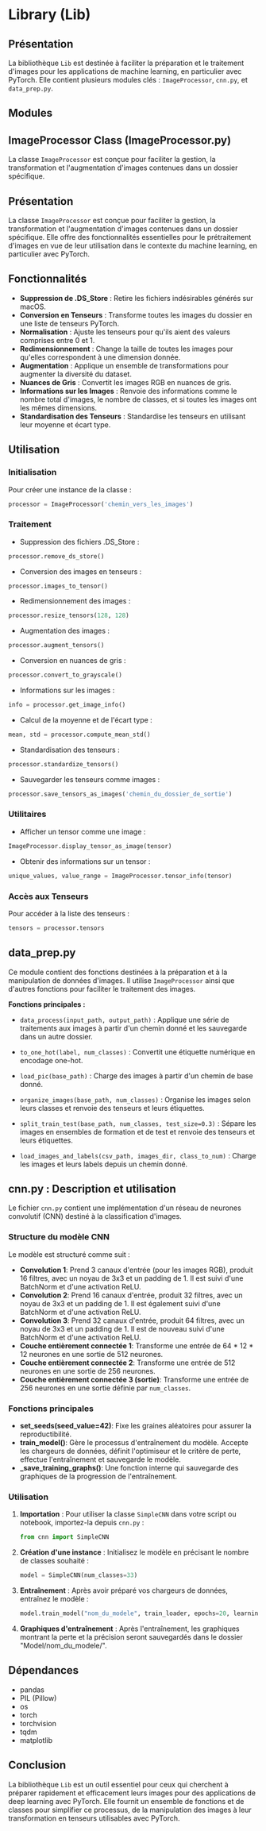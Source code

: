 # Library (Lib)

## Présentation

La bibliothèque `Lib` est destinée à faciliter la préparation et le traitement d'images pour les applications de machine learning, en particulier avec PyTorch. Elle contient plusieurs modules clés : `ImageProcessor`, `cnn.py`, et `data_prep.py`.

## Modules

## ImageProcessor Class (ImageProcessor.py)

La classe `ImageProcessor` est conçue pour faciliter la gestion, la transformation et l'augmentation d'images contenues dans un dossier spécifique.

## Présentation

La classe `ImageProcessor` est conçue pour faciliter la gestion, la transformation et l'augmentation d'images contenues dans un dossier spécifique. Elle offre des fonctionnalités essentielles pour le prétraitement d'images en vue de leur utilisation dans le contexte du machine learning, en particulier avec PyTorch.

## Fonctionnalités

- **Suppression de .DS_Store** : Retire les fichiers indésirables générés sur macOS.
- **Conversion en Tenseurs** : Transforme toutes les images du dossier en une liste de tenseurs PyTorch.
- **Normalisation** : Ajuste les tenseurs pour qu'ils aient des valeurs comprises entre 0 et 1.
- **Redimensionnement** : Change la taille de toutes les images pour qu'elles correspondent à une dimension donnée.
- **Augmentation** : Applique un ensemble de transformations pour augmenter la diversité du dataset.
- **Nuances de Gris** : Convertit les images RGB en nuances de gris.
- **Informations sur les Images** : Renvoie des informations comme le nombre total d'images, le nombre de classes, et si toutes les images ont les mêmes dimensions.
- **Standardisation des Tenseurs** : Standardise les tenseurs en utilisant leur moyenne et écart type.

## Utilisation

### Initialisation

Pour créer une instance de la classe :
```python
processor = ImageProcessor('chemin_vers_les_images')
```

### Traitement

- Suppression des fichiers .DS_Store :
```python
processor.remove_ds_store()
```
- Conversion des images en tenseurs :
```python
processor.images_to_tensor()
```
- Redimensionnement des images :
```python
processor.resize_tensors(128, 128)
```
- Augmentation des images :
```python
processor.augment_tensors()
```
- Conversion en nuances de gris :
```python
processor.convert_to_grayscale()
```
- Informations sur les images :
```python
info = processor.get_image_info()
```
- Calcul de la moyenne et de l'écart type :
```python
mean, std = processor.compute_mean_std()
```
- Standardisation des tenseurs :
```python
processor.standardize_tensors()
```
- Sauvegarder les tenseurs comme images :
```python
processor.save_tensors_as_images('chemin_du_dossier_de_sortie')
```

### Utilitaires

- Afficher un tensor comme une image :
```python
ImageProcessor.display_tensor_as_image(tensor)
```
- Obtenir des informations sur un tensor :
```python
unique_values, value_range = ImageProcessor.tensor_info(tensor)
```

### Accès aux Tenseurs

Pour accéder à la liste des tenseurs :
```python
tensors = processor.tensors
```

## data_prep.py

Ce module contient des fonctions destinées à la préparation et à la manipulation de données d'images. Il utilise `ImageProcessor` ainsi que d'autres fonctions pour faciliter le traitement des images.

**Fonctions principales :**

- `data_process(input_path, output_path)` : Applique une série de traitements aux images à partir d'un chemin donné et les sauvegarde dans un autre dossier.

- `to_one_hot(label, num_classes)` : Convertit une étiquette numérique en encodage one-hot.

- `load_pic(base_path)` : Charge des images à partir d'un chemin de base donné.

- `organize_images(base_path, num_classes)` : Organise les images selon leurs classes et renvoie des tenseurs et leurs étiquettes.

- `split_train_test(base_path, num_classes, test_size=0.3)` : Sépare les images en ensembles de formation et de test et renvoie des tenseurs et leurs étiquettes.

- `load_images_and_labels(csv_path, images_dir, class_to_num)` : Charge les images et leurs labels depuis un chemin donné.

## cnn.py : Description et utilisation

Le fichier `cnn.py` contient une implémentation d'un réseau de neurones convolutif (CNN) destiné à la classification d'images.

### Structure du modèle CNN

Le modèle est structuré comme suit :

- **Convolution 1**: Prend 3 canaux d'entrée (pour les images RGB), produit 16 filtres, avec un noyau de 3x3 et un padding de 1. Il est suivi d'une BatchNorm et d'une activation ReLU.
- **Convolution 2**: Prend 16 canaux d'entrée, produit 32 filtres, avec un noyau de 3x3 et un padding de 1. Il est également suivi d'une BatchNorm et d'une activation ReLU.
- **Convolution 3**: Prend 32 canaux d'entrée, produit 64 filtres, avec un noyau de 3x3 et un padding de 1. Il est de nouveau suivi d'une BatchNorm et d'une activation ReLU.
- **Couche entièrement connectée 1**: Transforme une entrée de 64 * 12 * 12 neurones en une sortie de 512 neurones.
- **Couche entièrement connectée 2**: Transforme une entrée de 512 neurones en une sortie de 256 neurones.
- **Couche entièrement connectée 3 (sortie)**: Transforme une entrée de 256 neurones en une sortie définie par `num_classes`.

### Fonctions principales

- **set_seeds(seed_value=42)**: Fixe les graines aléatoires pour assurer la reproductibilité.
- **train_model()**: Gère le processus d'entraînement du modèle. Accepte les chargeurs de données, définit l'optimiseur et le critère de perte, effectue l'entraînement et sauvegarde le modèle.
- **_save_training_graphs()**: Une fonction interne qui sauvegarde des graphiques de la progression de l'entraînement.

### Utilisation

1. **Importation** : Pour utiliser la classe `SimpleCNN` dans votre script ou notebook, importez-la depuis `cnn.py` :
    ```python
    from cnn import SimpleCNN
    ```

2. **Création d'une instance** : Initialisez le modèle en précisant le nombre de classes souhaité :
    ```python
    model = SimpleCNN(num_classes=33)
    ```

3. **Entraînement** : Après avoir préparé vos chargeurs de données, entraînez le modèle :
    ```python
    model.train_model("nom_du_modele", train_loader, epochs=20, learning_rate=0.001, val_loader=val_loader)
    ```

4. **Graphiques d'entraînement** : Après l'entraînement, les graphiques montrant la perte et la précision seront sauvegardés dans le dossier "Model/nom_du_modele/".

## Dépendances

- pandas
- PIL (Pillow)
- os
- torch
- torchvision
- tqdm
- matplotlib

## Conclusion

La bibliothèque `Lib` est un outil essentiel pour ceux qui cherchent à préparer rapidement et efficacement leurs images pour des applications de deep learning avec PyTorch. Elle fournit un ensemble de fonctions et de classes pour simplifier ce processus, de la manipulation des images à leur transformation en tenseurs utilisables avec PyTorch.

